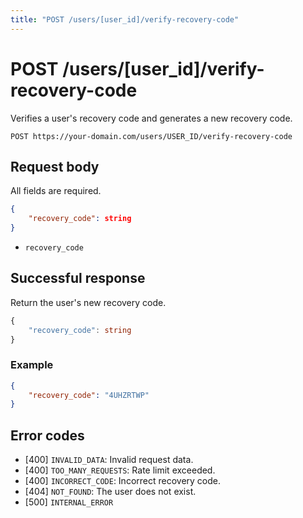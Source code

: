 ```yaml
---
title: "POST /users/[user_id]/verify-recovery-code"
---
```


# POST /users/[user_id]/verify-recovery-code

Verifies a user's recovery code and generates a new recovery code.

```
POST https://your-domain.com/users/USER_ID/verify-recovery-code
```

## Request body

All fields are required.

```json
{
    "recovery_code": string
}
```

- `recovery_code`

## Successful response

Return the user's new recovery code.

```ts
{
    "recovery_code": string
}
```

### Example

```json
{
    "recovery_code": "4UHZRTWP"
}
```

## Error codes

- [400] `INVALID_DATA`: Invalid request data.
- [400] `TOO_MANY_REQUESTS`: Rate limit exceeded.
- [400] `INCORRECT_CODE`: Incorrect recovery code.
- [404] `NOT_FOUND`: The user does not exist.
- [500] `INTERNAL_ERROR`
